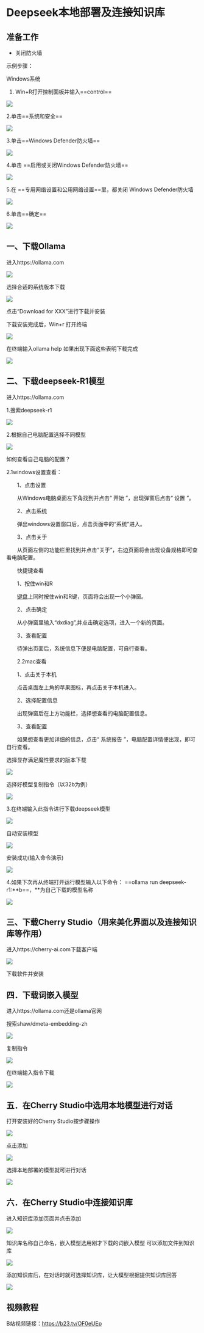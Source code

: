 # Deepseek本地部署及连接知识库



## 准备工作

- 关闭防火墙

示例步骤：

Windows系统

1. Win+R打开控制面板并输入==control==

![](image/进入控制面板.png)

2.单击==系统和安全==

![](image/1.png)

3.单击==Windows Defender防火墙==

![](image/2.png)

4.单击 ==启用或关闭Windows Defender防火墙==

![](image/3.png)

5.在 ==专用网络设置和公用网络设置==里，都关闭 Windows Defender防火墙

![](image/4.png)

6.单击==确定==

![](image/5.png)



## 一、下载Ollama

进入https://ollama.com

![](image/6.png)

选择合适的系统版本下载

![](image/7.png)

点击“Download for XXX”进行下载并安装



下载安装完成后，Win+r 打开终端

![](image/8.png)

在终端输入ollama help 如果出现下面这些表明下载完成

![](image/9.png)



## 二、下载deepseek-R1模型

进入https://ollama.com

1.搜索deepseek-r1

![](image/10.png)

2.根据自己电脑配置选择不同模型

![](image/11.png)

如何查看自己电脑的配置？

2.1windows设置查看：

　　1、点击设置

　　从Windows电脑桌面左下角找到并点击“ 开始 ”，出现弹窗后点击“ 设置 ”。

　　2、点击系统

　　弹出windows设置窗口后，点击页面中的“系统”进入。

　　3、点击关于

　　从页面左侧的功能栏里找到并点击“关于”，右边页面将会出现设备规格即可查看电脑配置。

　　快捷键查看

　　1、按住win和R

　　[键盘](https://product.pconline.com.cn/keyboard/)上同时按住win和R键，页面将会出现一个小弹窗。

　　2、点击确定

　　从小弹窗里输入“dxdiag”,并点击确定选项，进入一个新的页面。

　　3、查看配置

　　待弹出页面后，系统信息下便是电脑配置，可自行查看。



　　2.2mac查看

　　1、点击关于本机

　　点击桌面左上角的苹果图标，再点击关于本机进入。

　　2、选择配置信息

　　出现弹窗后在上方功能栏，选择想查看的电脑配置信息。

　　3、查看配置

　　如果想查看更加详细的信息，点击“ 系统报告 ”，电脑配置详情便出现，即可自行查看。



选择显存满足魔性要求的版本下载

![](image/12.png)

选择好模型复制指令（以32b为例）

![](image/13.png)

3.在终端输入此指令进行下载deepseek模型

![](image/14.png)

自动安装模型

![](image/15.png)

安装成功(输入命令演示)

![](image/16.png)

4.如果下次再从终端打开运行模型输入以下命令：
==ollama run deepseek-r1:**b==，**为自己下载的模型名称

![](image/17.png)



## 三、下载Cherry Studio（用来美化界面以及连接知识库等作用）

进入https://cherry-ai.com下载客户端

![](image/18.png)

下载软件并安装

## 四．下载词嵌入模型

进入https://ollama.com还是ollama官网

搜索shaw/dmeta-embedding-zh

![](image/19.png)

复制指令

![](image/20.png)

在终端输入指令下载

![](image/21.png)



## 五．在Cherry Studio中选用本地模型进行对话

打开安装好的Cherry Studio按步骤操作

![](image/22.png)

点击添加

![](image/23.png)

选择本地部署的模型就可进行对话

![](image/24.png)



## 六．在Cherry Studio中连接知识库

进入知识库添加页面并点击添加

![](image/25.png)

知识库名称自己命名，嵌入模型选用刚才下载的词嵌入模型
可以添加文件到知识库

![](image/26.png)

添加知识库后，在对话时就可选择知识库，让大模型根据提供知识库回答

![](image/27.png)



## 视频教程

B站视频链接：https://b23.tv/OF0eUEp
